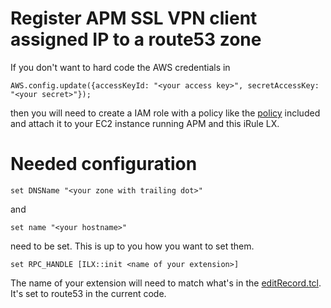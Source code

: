 # Register APM SSL VPN client assigned IP to a route53 zone
If you don't want to hard code the AWS credentials in 
```
AWS.config.update({accessKeyId: "<your access key>", secretAccessKey: "<your secret>"});
```
then you will need to create a IAM role with a policy like the [policy](R53-DNS-registration-policy.json) included and attach it to your EC2 instance running APM and this iRule LX.

# Needed configuration
```
set DNSName "<your zone with trailing dot>"
```
and
```
set name "<your hostname>"
```
need to be set.  This is up to you how you want to set them.

```
set RPC_HANDLE [ILX::init <name of your extension>]
```
The name of your extension will need to match what's in the [editRecord.tcl](editRecord.tcl).  It's set to route53 in the current code.